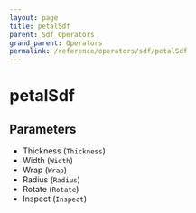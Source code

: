 ```yaml
---
layout: page
title: petalSdf
parent: Sdf Operators
grand_parent: Operators
permalink: /reference/operators/sdf/petalSdf
---
```


# petalSdf

## Parameters

* Thickness (`Thickness`)
* Width (`Width`)
* Wrap (`Wrap`)
* Radius (`Radius`)
* Rotate (`Rotate`)
* Inspect (`Inspect`)
